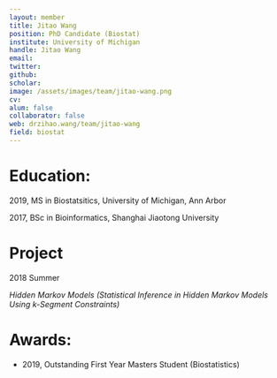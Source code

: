 ```yaml
---
layout: member
title: Jitao Wang
position: PhD Candidate (Biostat)
institute: University of Michigan
handle: Jitao Wang
email: 
twitter: 
github: 
scholar: 
image: /assets/images/team/jitao-wang.png
cv: 
alum: false
collaborator: false                               
web: drzihao.wang/team/jitao-wang
field: biostat
---
```



# Education:

2019, MS  in Biostatsitics, University of Michigan, Ann Arbor

2017, BSc in Bioinformatics, Shanghai Jiaotong University

# Project

2018 Summer

_Hidden Markov Models (Statistical Inference in Hidden Markov Models Using k-Segment Constraints)_

# Awards:

* 2019, Outstanding First Year Masters Student (Biostatistics)

